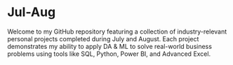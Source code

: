 # Jul-Aug
Welcome to my GitHub repository featuring a collection of industry-relevant personal  projects completed during July and August. Each project demonstrates my ability to apply  DA &amp; ML to solve real-world business problems using tools like SQL, Python, Power BI, and Advanced Excel.
